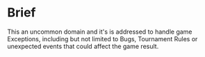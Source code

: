 # Brief
This an uncommon domain and it's is addressed to handle game Exceptions, including but not limited to Bugs, Tournament Rules or unexpected events that could affect the game result.
